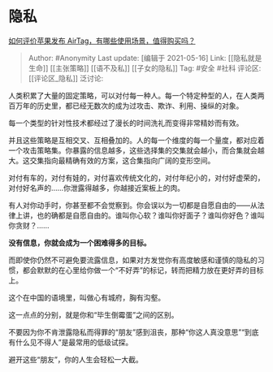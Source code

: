 # 隐私
[如何评价苹果发布 AirTag，有哪些使用场景，值得购买吗？](https://www.zhihu.com/question/455709652/answer/1846808316)

> Author: #Anonymity
> Last update: [编辑于 2021-05-16]
> Link: [[隐私就是生命]] [[主张策略]] [[语不及私]] [[子女的隐私]]
> Tag: #安全 #社科
> 评论区: [[评论区_隐私]]
> 泛讨论:

人类积累了大量的固定策略，可以对付每一种人。每一个特定种型的人，在人类两百万年的历史里，都已经无数次的成为过攻击、欺诈、利用、操纵的对象。

每一个类型的针对性技术都经过了漫长的时间洗礼而变得非常精妙而有效。

并且这些策略是互相交叉、互相叠加的。人的每一个维度的每一个量度，都对应着一个攻击策略集。你暴露的信息越多，这些选择集的交集就会越小，而合集就会越大。这交集指向最精确有效的方案，这合集指向广阔的变形空间。

对付有车的，对付有娃的，对付喜欢传统文化的，对付年纪小的，对付好虚荣的，对付好名声的……你泄露得越多，你越接近案板上的肉。

有人对你动手时，你甚至都不会觉察到。你会误以为一切都是自愿自由的——从法律上讲，也的确都是自愿自由的。谁叫你心软？谁叫你好面子？谁叫你好色？谁叫你贪财？……

**没有信息，你就会成为一个困难得多的目标。**

而即使你仍然不可避免要流露信息，如果对方发觉你有高度敏感和谨慎的隐私的习惯，都会默默的在心里给你做一个“不好弄”的标记，转而把精力放在更好弄的目标上。

这个在中国的语境里，叫做心有城府，胸有沟壑。

这一点点的分别，就是你和“毕生倒霉蛋”之间的区别。

不要因为你不肯泄露隐私而得罪的“朋友”感到沮丧，那种“你这人真没意思”“到底有什么见不得人”是最常用的低级试探。

避开这些“朋友”，你的人生会轻松一大截。
